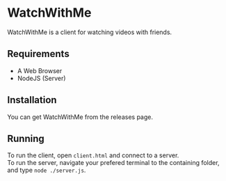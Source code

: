 # WatchWithMe
 WatchWithMe is a client for watching videos with friends.

## Requirements
- A Web Browser
- NodeJS (Server)

## Installation
You can get WatchWithMe from the releases page.

## Running
To run the client, open `client.html` and connect to a server. \
To run the server, navigate your prefered terminal to the containing folder, and type `node ./server.js`.